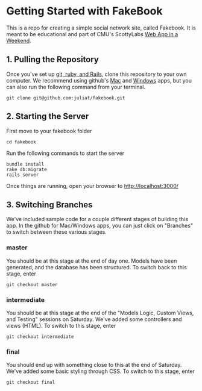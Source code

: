 # Getting Started with FakeBook

This is a repo for creating a simple social network site, called Fakebook. It is meant to be educational and part of CMU's ScottyLabs [Web App in a Weekend](http://webapp.scottylabs.org/). 

## 1. Pulling the Repository
Once you've set up [git, ruby, and Rails](http://cmu-is-272.org/labs/1), clone this repository to your own computer.
We recommend using github's [Mac](http://mac.github.com/) and [Windows](http://windows.github.com/) apps, but you can also run the following command from your terminal.
```
git clone git@github.com:juliat/fakebook.git
```

## 2. Starting the Server
First move to your fakebook folder 
```
cd fakebook
```

Run the following commands to start the server
```
bundle install
rake db:migrate
rails server
```

Once things are running, open your browser to [http://localhost:3000/](http://localhost:3000/)

## 3. Switching Branches

We've included sample code for a couple different stages of building this app.
In the github for Mac/Windows apps, you can just click on "Branches" to switch between these various stages.


### master
You should be at this stage at the end of day one. Models have been generated, and the database has been structured. To switch back to this stage, enter
```
git checkout master
```

### intermediate
You should be at this stage at the end of the "Models Logic, Custom Views, and Testing" sessions on Saturday.
We've added some controllers and views (HTML). To switch to this stage, enter
```
git checkout intermediate
```

### final
You should end up with something close to this at the end of Saturday. We've added some basic styling through CSS.
To switch to this stage, enter
```
git checkout final
```